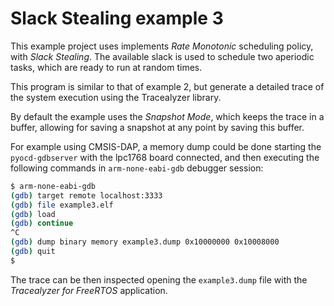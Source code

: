 # Slack Stealing example 3
This example project uses implements *Rate Monotonic* scheduling policy, with *Slack Stealing*. The available slack is used to schedule two aperiodic tasks, which are ready to run at random times.

This program is similar to that of example 2, but generate a detailed trace of the system execution using the Tracealyzer library.

By default the example uses the *Snapshot Mode*, which keeps the trace in a buffer, allowing for saving a snapshot at any point by saving this buffer.

For example using CMSIS-DAP, a memory dump could be done starting the `pyocd-gdbserver` with the lpc1768 board connected, and then executing the following commands in `arm-none-eabi-gdb` debugger session:


```bash
$ arm-none-eabi-gdb
(gdb) target remote localhost:3333
(gdb) file example3.elf
(gdb) load
(gdb) continue
^C
(gdb) dump binary memory example3.dump 0x10000000 0x10008000
(gdb) quit
$ 
```

The trace can be then inspected opening the `example3.dump` file with the *Tracealyzer for FreeRTOS* application.